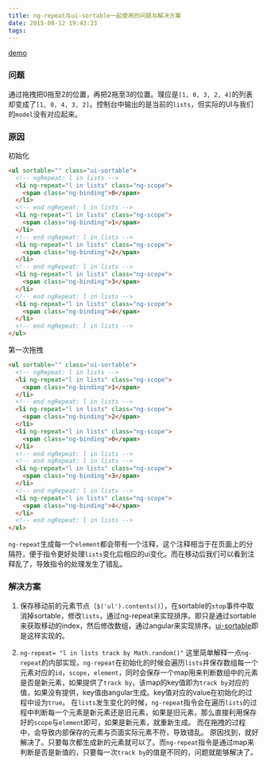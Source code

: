 ```yaml
---
title: ng-repeat与ui-sortable一起使用的问题与解决方案
date: 2015-08-12 19:43:23
tags:
---
```


[demo](http://jsbin.com/fizubi/edit?js,console,output)
### 问题
通过拖拽把0拖至2的位置，再把2拖至3的位置。理应是`[1, 0, 3, 2, 4]`的列表却变成了`[1, 0, 4, 3, 2]`。控制台中输出的是当前的`lists`，但实际的UI与我们的`model`没有对应起来。
### 原因
初始化
```html
<ul sortable="" class="ui-sortable">
  <!-- ngRepeat: l in lists -->
  <li ng-repeat="l in lists" class="ng-scope">
    <span class="ng-binding">0</span>
  </li>
  <!-- end ngRepeat: l in lists -->
  <li ng-repeat="l in lists" class="ng-scope">
    <span class="ng-binding">1</span>
  </li>
  <!-- end ngRepeat: l in lists -->
  <li ng-repeat="l in lists" class="ng-scope">
    <span class="ng-binding">2</span>
  </li>
  <!-- end ngRepeat: l in lists -->
  <li ng-repeat="l in lists" class="ng-scope">
    <span class="ng-binding">3</span>
  </li>
  <!-- end ngRepeat: l in lists -->
  <li ng-repeat="l in lists" class="ng-scope">
    <span class="ng-binding">4</span>
  </li>
  <!-- end ngRepeat: l in lists -->
</ul>
```
<!-- more -->

第一次拖拽

```html
<ul sortable="" class="ui-sortable">
  <!-- ngRepeat: l in lists -->
  <li ng-repeat="l in lists" class="ng-scope">
    <span class="ng-binding">1</span>
  </li>
  <!-- end ngRepeat: l in lists -->
  <li ng-repeat="l in lists" class="ng-scope">
    <span class="ng-binding">2</span>
  </li>
  <li ng-repeat="l in lists" class="ng-scope">
    <span class="ng-binding">0</span>
  </li>
  <!-- end ngRepeat: l in lists -->
  <!-- end ngRepeat: l in lists -->
  <li ng-repeat="l in lists" class="ng-scope">
    <span class="ng-binding">3</span>
  </li>
  <!-- end ngRepeat: l in lists -->
  <li ng-repeat="l in lists" class="ng-scope">
    <span class="ng-binding">4</span>
  </li>
  <!-- end ngRepeat: l in lists -->
</ul>
```
`ng-repeat`生成每一个`element`都会带有一个注释，这个注释相当于在页面上的分隔符，便于指令更好处理`lists`变化后相应的ui变化。而在移动后我们可以看到注释乱了，导致指令的处理发生了错乱。
### 解决方案
1. 保存移动前的元素节点（`$('ul').contents()`），在sortable的`stop`事件中取消掉sortable，修改`lists`，通过ng-repeat来实现排序。即只是通过sortable来获取移动的index，然后修改数组，通过angular来实现排序。[ui-sortable](https://github.com/angular-ui/ui-sortable)即是这样实现的。

2. `ng-repeat= "l in lists track by Math.random()"`
这里简单解释一点`ng-repeat`的内部实现，`ng-repeat`在初始化的时候会遍历`lists`并保存数组每一个元素对应的`id`，`scope`，`element`，同时会保存一个map用来判断数组中的元素是否是新元素，如果提供了`track by`，该map的key值即为`track by`对应的值，如果没有提供，key值由angular生成。key值对应的value在初始化的过程中设为`true`。
在`lists`发生变化的时候，`ng-repeat`指令会在遍历`lists`的过程中判断每一个元素是新元素还是旧元素，如果是旧元素，那么直接利用保存好的`scope`与`element`即可，如果是新元素，就重新生成。
而在拖拽的过程中，会导致内部保存的元素与页面实际元素不符，导致错乱。
原因找到，就好解决了。只要每次都生成新的元素就可以了。而`ng-repeat`指令是通过map来判断是否是新值的，只要每一次`track by`的值是不同的，问题就能够解决了。


